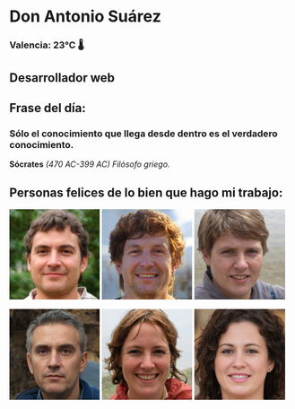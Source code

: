 # Don Antonio Suárez
### Valencia:  23°C 🌡️
## Desarrollador web
## Frase del día:
<!-- START QUOTE -->
### Sólo el conocimiento que llega desde dentro es el verdadero conocimiento.
**Sócrates** *(470 AC-399 AC) Filósofo griego.*
<!-- END QUOTE -->






## Personas felices de lo bien que hago mi trabajo:

<p float="left">
  <img src="src/image_0.png" width="32%" />
  <img src="src/image_1.png" width="32%" /> 
  <img src="src/image_2.png" width="32%" />
</p>
<p float="left">
  <img src="src/image_3.png" width="32%" />
  <img src="src/image_4.png" width="32%" /> 
  <img src="src/image_5.png" width="32%" />
</p>